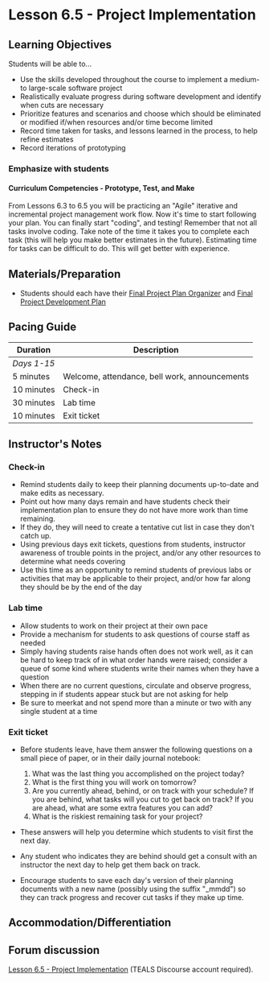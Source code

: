# Lesson 6.5 - Project Implementation

## Learning Objectives

Students will be able to...

- Use the skills developed throughout the course to implement a medium- to large-scale software project
- Realistically evaluate progress during software development and identify when cuts are necessary
- Prioritize features and scenarios and choose which should be eliminated or modified if/when resources and/or time become limited
- Record time taken for tasks, and lessons learned in the process, to help refine estimates
- Record iterations of prototyping

### Emphasize with students

#### Curriculum Competencies - Prototype, Test, and Make

From Lessons 6.3 to 6.5 you will be practicing an "Agile" iterative and incremental project management work flow.  Now it's time to start following your plan.  You can finally start "coding", and testing!   Remember that not all tasks involve coding.  Take note of the time it takes you to complete each task (this will help you make better estimates in the future).   Estimating time for tasks can be difficult to do.  This will get better with experience.

## Materials/Preparation

- Students should each have their [Final Project Plan Organizer][] and [Final Project Development Plan][]

## Pacing Guide

| Duration      | Description                                   |
| ------------- | --------------------------------------------- |
| _Days 1-15_   |                                               |
| 5 minutes     | Welcome, attendance, bell work, announcements |
| 10 minutes    | Check-in                                      |
| 30 minutes    | Lab time                                      |
| 10 minutes    | Exit ticket                                   |

## Instructor's Notes

### Check-in

- Remind students daily to keep their planning documents up-to-date and make edits as necessary.  
- Point out how many days remain and have students check their implementation plan to ensure they do not have more work than time remaining.
- If they do, they will need to create a tentative cut list in case they don't catch up.
- Using previous days exit tickets, questions from students, instructor awareness of trouble points in the project, and/or any other resources to determine what needs covering
- Use this time as an opportunity to remind students of previous labs or activities that may be applicable to their project, and/or how far along they should be by the end of the day

### Lab time

- Allow students to work on their project at their own pace
- Provide a mechanism for students to ask questions of course staff as needed
- Simply having students raise hands often does not work well, as it can be hard to keep track of in what order hands were raised; consider a queue of some kind where students write their names when they have a question
- When there are no current questions, circulate and observe progress, stepping in if students appear stuck but are not asking for help
- Be sure to meerkat and not spend more than a minute or two with any single student at a time

### Exit ticket

- Before students leave, have them answer the following questions on a small piece of paper, or in their daily journal notebook:

  1. What was the last thing you accomplished on the project today?
  2. What is the first thing you will work on tomorrow?
  3. Are you currently ahead, behind, or on track with your schedule?  If you are behind, what tasks will you cut to get back on track?  If you are ahead, what are some extra features you can add?
  4. What is the riskiest remaining task for your project?

- These answers will help you determine which students to visit first the next day.
- Any student who indicates they are behind should get a consult with an instructor the next day to help get them back on track.
- Encourage students to save each day's version of their planning documents with a new name (possibly using the suffix "_mmdd") so they can track progress and recover cut tasks if they make up time.

## Accommodation/Differentiation

## Forum discussion

[Lesson 6.5 - Project Implementation](http://forums.tealsk12.org/c/intro-unit-6/lesson-6-5-project-implementation) (TEALS Discourse account required).

[Final Project Plan Organizer]: https://github.com/TEALSK12/introduction-to-computer-science/blob/master/Final%20Project%20Plan%20Organizer.docx?raw=true
[Final Project Development Plan]: https://github.com/TEALSK12/introduction-to-computer-science/blob/master/Final%20Project%20Development%20Plan.docx?raw=true
